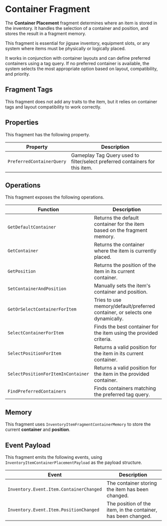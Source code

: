 # Container Fragment
<primary-label ref="inventory"/>

The **Container Placement** fragment determines where an item is stored in the inventory. It handles the selection of a 
container and position, and stores the result in a fragment memory.

This fragment is essential for jigsaw inventory, equipment slots, or any system where items must be physically or 
logically placed.

It works in conjunction with container layouts and can define preferred containers using a tag query. If no preferred 
container is available, the system selects the most appropriate option based on layout, compatibility, and priority.

## Fragment Tags
This fragment does not add any traits to the item, but it relies on container tags and layout compatibility to work correctly.

## Properties
This fragment has the following property.

| Property                  | Description                                                                  |
|---------------------------|------------------------------------------------------------------------------|
| `PreferredContainerQuery` | Gameplay Tag Query used to filter/select preferred containers for this item. |

## Operations
This fragment exposes the following operations.

| Function                            | Description                                                                  |
|-------------------------------------|------------------------------------------------------------------------------|
| `GetDefaultContainer`               | Returns the default container for the item based on the fragment memory.     |
| `GetContainer`                      | Returns the container where the item is currently placed.                    |
| `GetPosition`                       | Returns the position of the item in its current container.                   |
| `SetContainerAndPosition`           | Manually sets the item's container and position.                             |
| `GetOrSelectContainerForItem`       | Tries to use memory/default/preferred container, or selects one dynamically. |
| `SelectContainerForItem`            | Finds the best container for the item using the provided criteria.           |
| `SelectPositionForItem`             | Returns a valid position for the item in its current container.              |
| `SelectPositionForItemInContainer`  | Returns a valid position for the item in the provided container.             |
| `FindPreferredContainers`           | Finds containers matching the preferred tag query.                           |

## Memory
This fragment uses `InventoryItemFragmentContainerMemory` to store the current **container** and **position**.

## Event Payload
This fragment emits the following events, using `InventoryItemContainerPlacementPayload` as the payload structure.

| Event                                   | Description                                                   |
|-----------------------------------------|---------------------------------------------------------------|
| `Inventory.Event.Item.ContainerChanged` | The container storing the item has been changed.              |
| `Inventory.Event.Item.PositionChanged`  | The position of the item, in the container, has been changed. |
